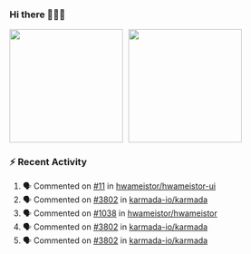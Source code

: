 ### Hi there 👋👋👋

<div style="display: flex; gap: 10px;">
  <img height="200px" src="https://github-readme-stats.vercel.app/api?username=Vacant2333&show_icons=true&theme=flag-india&count_private=true&hide_rank=true&include_all_commits=true">
  <img height="200px" src="https://github-readme-stats.vercel.app/api/top-langs/?username=Vacant2333&layout=donut">
</div>

### :zap: Recent Activity

<!--START_SECTION:activity-->
1. 🗣 Commented on [#11](https://github.com/hwameistor/hwameistor-ui/issues/11#issuecomment-1667403817) in [hwameistor/hwameistor-ui](https://github.com/hwameistor/hwameistor-ui)
2. 🗣 Commented on [#3802](https://github.com/karmada-io/karmada/pull/3802#issuecomment-1667095498) in [karmada-io/karmada](https://github.com/karmada-io/karmada)
3. 🗣 Commented on [#1038](https://github.com/hwameistor/hwameistor/issues/1038#issuecomment-1667094432) in [hwameistor/hwameistor](https://github.com/hwameistor/hwameistor)
4. 🗣 Commented on [#3802](https://github.com/karmada-io/karmada/pull/3802#issuecomment-1666463536) in [karmada-io/karmada](https://github.com/karmada-io/karmada)
5. 🗣 Commented on [#3802](https://github.com/karmada-io/karmada/pull/3802#issuecomment-1666463478) in [karmada-io/karmada](https://github.com/karmada-io/karmada)
<!--END_SECTION:activity-->
